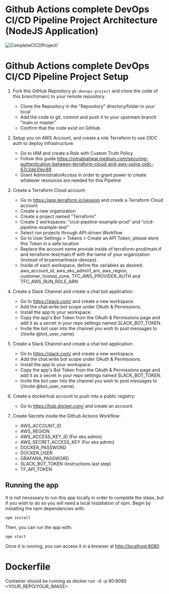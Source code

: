 # Github Actions complete DevOps CI/CD Pipeline Project Architecture (NodeJS Application)
![CompleteCICDProject!](https://raw.githubusercontent.com/bryanmartineze/gh-devops-project/main/cicd-pipeline-example.jpg)

# Github Actions complete DevOps CI/CD Pipeline Project Setup

1) Fork this GitHub Repository `gh-devops-project` and clone the code of this branch(main) to 
    your remote repository. 
    - Clone the Repository in the "Repository" directory/folder in your local
    - Add the code to git, commit and push it to your upstream branch "main or master"
    - Confirm that the code exist on GitHub

2) Setup you on AWS Account, and create a role Terraform to use OIDC auth to deploy Infrastructure:
   - Go to IAM and create a Role with Custom Truth Policy
   - Follow this guide https://vimalpaliwal.medium.com/securing-authentication-between-terraform-cloud-and-aws-using-oidc-67c2de31ec89
   - Grant AdministratorAccess in order to grant power to create whatever resources are needed for this Pipeline

3) Create a Terraform Cloud account:
    - Go to https://app.terraform.io/session and create a Terraform Cloud account
    - Create a new organization
    - Create a project named "Terraform"
    - Create 2 workspaces: "cicd-pipeline-example-prod" and "cicd-pipeline-example-test"
    - Select run projects through API-driven Workflow
    - Go to User Settings > Tokens > Create an API Token, please store this Token in a safe location
    - Replace the account name provide inside of terraform-prod/main.tf and terraform-test/main.tf with the name of your organization (instead of bryanmartineze-devops).
    - Inside of each workspace, define the variables as desired: aws_account_id, aws_eks_admin1_arn, aws_region, customer_hosted_zone, TFC_AWS_PROVIDER_AUTH and TFC_AWS_RUN_ROLE_ARN

4) Create a Slack Channel and create a chat bot application:
   - Go to https://slack.com/ and create a new workspace.
   - Add the chat:write bot scope under OAuth & Permissions.
   - Install the app to your workspace.
   - Copy the app's Bot Token from the OAuth & Permissions page and add it as a secret in your repo settings named SLACK_BOT_TOKEN.
   - Invite the bot user into the channel you wish to post messages to (/invite @bot_user_name).

5) Create a Slack Channel and create a chat bot application:
   - Go to https://slack.com/ and create a new workspace.
   - Add the chat:write bot scope under OAuth & Permissions.
   - Install the app to your workspace.
   - Copy the app's Bot Token from the OAuth & Permissions page and add it as a secret in your repo settings named SLACK_BOT_TOKEN.
   - Invite the bot user into the channel you wish to post messages to (/invite @bot_user_name).

6) Create a dockerhub account to push into a public registry:
   - Go to https://hub.docker.com/ and create an account.


7) Create Secrets inside the Github Actions Workflow:

    - AWS_ACCOUNT_ID
    - AWS_REGION
    - AWS_ACCESS_KEY_ID (For eks admin)
    - AWS_SECRET_ACCESS_KEY (For eks admin)
    - DOCKER_PASSWORD
    - DOCKER_USER
    - GRAFANA_PASSWORD
    - SLACK_BOT_TOKEN (Instructions last step)
    - TF_API_TOKEN

## Running the app

It is not necessary to run this app locally in order to complete the steps, but if you wish to do so you will need a local installation of npm. Begin by installing the npm dependencies with:

    npm install

Then, you can run the app with:

    npm start

Once it is running, you can access it in a browser at [http://localhost:8080](http://localhost:8080)

# Dockerfile

Container should be running as docker run -d -p 80:8080 <YOUR_REPO/YOUR_IMAGE>
